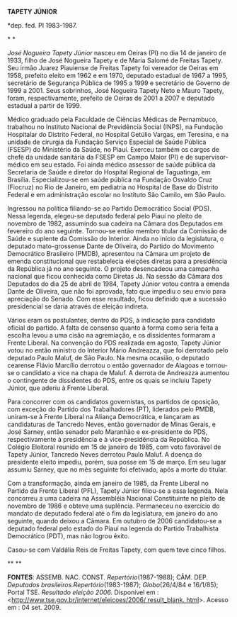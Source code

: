 **TAPETY JÚNIOR**

\*dep. fed. PI 1983-1987.

* *

*José Nogueira Tapety Júnior* nasceu em Oeiras (PI) no dia 14 de janeiro
de 1933, filho de José Nogueira Tapety e de Maria Salomé de Freitas
Tapety. Seu irmão Juarez Piauiense de Freitas Tapety foi vereador de
Oeiras em 1958, prefeito eleito em 1962 e em 1970, deputado estadual de
1967 a 1995, secretário de Segurança Pública de 1995 a 1999 e secretário
de Governo de 1999 a 2001. Seus sobrinhos, José Nogueira Tapety Neto e
Mauro Tapety, foram, respectivamente, prefeito de Oeiras de 2001 a 2007
e deputado estadual a partir de 1999.

Médico graduado pela Faculdade de Ciências Médicas de Pernambuco,
trabalhou no Instituto Nacional de Previdência Social (INPS), na
Fundação Hospitalar do Distrito Federal, no Hospital Getúlio Vargas, em
Teresina, e na unidade de cirurgia da Fundação Serviço Especial de Saúde
Pública (FSESP) do Ministério da Saúde, no Piauí. Exerceu também os
cargos de chefe da unidade sanitária da FSESP em Campo Maior (PI) e de
supervisor-médico em seu estado. Foi ainda médico assessor de saúde
pública da Secretaria de Saúde e diretor do Hospital Regional de
Taguatinga, em Brasília. Especializou-se em saúde pública na Fundação
Osvaldo Cruz (Fiocruz) no Rio de Janeiro, em pediatria no Hospital de
Base do Distrito Federal e em administração escolar no Instituto São
Camilo, em São Paulo.

Ingressou na política filiando-se ao Partido Democrático Social (PDS).
Nessa legenda, elegeu-se deputado federal pelo Piauí no pleito de
novembro de 1982, assumindo sua cadeira na Câmara dos Deputados em
fevereiro do ano seguinte. Tornou-se então membro titular da Comissão de
Saúde e suplente da Comissão do Interior. Ainda no início da
legislatura, o deputado mato-grossense Dante de Oliveira, do Partido do
Movimento Democrático Brasileiro (PMDB), apresentou na Câmara um projeto
de emenda constitucional que restabelecia eleições diretas para a
presidência da República já no ano seguinte. O projeto desencadeou uma
campanha nacional que ficou conhecida como Diretas Já. Na sessão da
Câmara dos Deputados do dia 25 de abril de 1984, Tapety Júnior votou
contra a emenda Dante de Oliveira, que não foi aprovada, fato que
impediu o seu envio para apreciação do Senado. Com esse resultado, ficou
definido que a sucessão presidencial se daria através de eleição
indireta.

Vários eram os postulantes, dentro do PDS, à indicação para candidato
oficial do partido. A falta de consenso quanto à forma como seria feita
a escolha levou a uma cisão na agremiação, e os dissidentes formaram a
Frente Liberal. Na convenção do PDS realizada em agosto, Tapety Júnior
votou no então ministro do Interior Mário Andreazza, que foi derrotado
pelo deputado Paulo Maluf, de São Paulo. Na mesma ocasião, o deputado
cearense Flávio Marcílio derrotou o então governador de Alagoas e
tornou-se o candidato a vice na chapa de Maluf. A derrota de Andreazza
aumentou o contingente de dissidentes do PDS, entre os quais se incluiu
Tapety Júnior, que aderiu à Frente Liberal.

Para concorrer com os candidatos governistas, os partidos de oposição,
com exceção do Partido dos Trabalhadores (PT), liderados pelo PMDB,
uniram-se à Frente Liberal na Aliança Democrática, e lançaram as
candidaturas de Tancredo Neves, então governador de Minas Gerais, e José
Sarney, então senador pelo Maranhão e ex-presidente do PDS,
respectivamente à presidência e à vice-presidência da República. No
Colégio Eleitoral reunido em 15 de janeiro de 1985, com voto favorável
de Tapety Júnior, Tancredo Neves derrotou Paulo Maluf. A doença do
presidente eleito impediu, porém, sua posse em 15 de março. Em seu lugar
assumiu Sarney, que no mês seguinte foi efetivado, após a morte do
titular.

Com a transformação, ainda em janeiro de 1985, da Frente Liberal no
Partido da Frente Liberal (PFL), Tapety Júnior filiou-se a essa legenda.
Nela concorreu a uma cadeira na Assembléia Nacional Constituinte no
pleito de novembro de 1986 e obteve uma suplência. Permaneceu no
exercício do mandato de deputado federal até o fim da legislatura, em
janeiro do ano seguinte, quando deixou a Câmara. Em outubro de 2006
candidatou-se a deputado federal pelo estado do Piauí na legenda do
Partido Trabalhista Democrático (PDT), mas não logrou êxito.

Casou-se com Valdália Reis de Freitas Tapety, com quem teve cinco
filhos.

** **

**FONTES**: ASSEMB. NAC. CONST. *Repertório*(1987-1988); CÂM. DEP.
*Deputados brasileiros.*Repertório**(1983-1987); *Globo*(26/4/84 e
16/1/85); Portal TSE. *Resultado* *eleição* *2006.* Disponível em :
\<[http://www.tse.gov.br/internet/eleicoes/2006/ result\_blank.
html](http://www.tse.gov.br/internet/eleicoes/2006/%20result_blank.%20html)\>.
Acesso em : 04 set. 2009.
